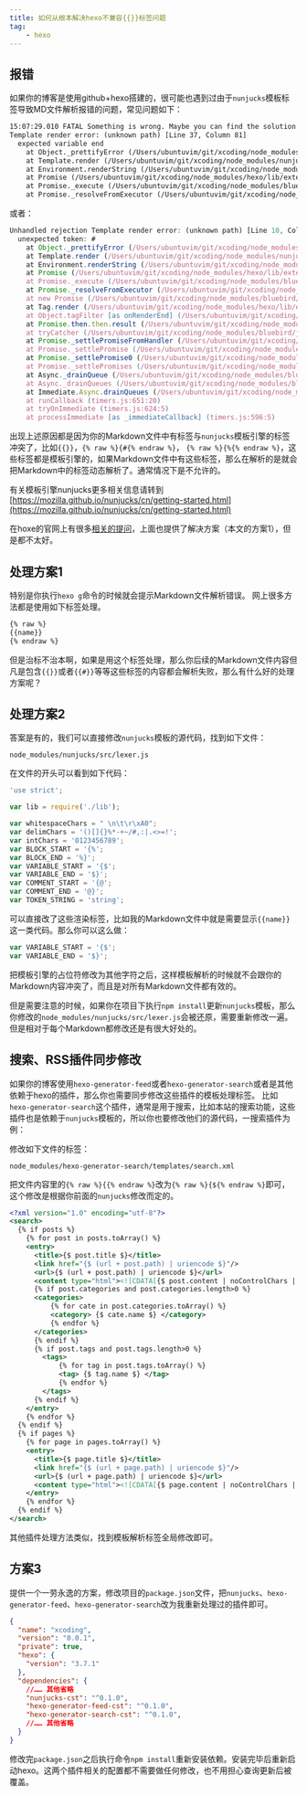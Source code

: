 ```yaml
---
title: 如何从根本解决hexo不兼容{{}}标签问题
tag:
	- hexo
---
```


## 报错

如果你的博客是使用github+hexo搭建的，很可能也遇到过由于`nunjucks`模板标签导致MD文件解析报错的问题，常见问题如下：

```html
15:07:29.010 FATAL Something is wrong. Maybe you can find the solution here: http://hexo.io/docs/troubleshooting.html
Template render error: (unknown path) [Line 37, Column 81]
  expected variable end
    at Object._prettifyError (/Users/ubuntuvim/git/xcoding/node_modules/nunjucks/src/lib.js:36:11)
    at Template.render (/Users/ubuntuvim/git/xcoding/node_modules/nunjucks/src/environment.js:524:21)
    at Environment.renderString (/Users/ubuntuvim/git/xcoding/node_modules/nunjucks/src/environment.js:362:17)
    at Promise (/Users/ubuntuvim/git/xcoding/node_modules/hexo/lib/extend/tag.js:66:9)
    at Promise._execute (/Users/ubuntuvim/git/xcoding/node_modules/bluebird/js/release/debuggability.js:303:9)
    at Promise._resolveFromExecutor (/Users/ubuntuvim/git/xcoding/node_modules/bluebird/js/release/promise.js:483:18)
```

或者：

```js
Unhandled rejection Template render error: (unknown path) [Line 10, Column 95]
  unexpected token: #
    at Object._prettifyError (/Users/ubuntuvim/git/xcoding/node_modules/nunjucks/src/lib.js:36:11)
    at Template.render (/Users/ubuntuvim/git/xcoding/node_modules/nunjucks/src/environment.js:524:21)
    at Environment.renderString (/Users/ubuntuvim/git/xcoding/node_modules/nunjucks/src/environment.js:362:17)
    at Promise (/Users/ubuntuvim/git/xcoding/node_modules/hexo/lib/extend/tag.js:66:9)
    at Promise._execute (/Users/ubuntuvim/git/xcoding/node_modules/bluebird/js/release/debuggability.js:303:9)
    at Promise._resolveFromExecutor (/Users/ubuntuvim/git/xcoding/node_modules/bluebird/js/release/promise.js:483:18)
    at new Promise (/Users/ubuntuvim/git/xcoding/node_modules/bluebird/js/release/promise.js:79:10)
    at Tag.render (/Users/ubuntuvim/git/xcoding/node_modules/hexo/lib/extend/tag.js:64:10)
    at Object.tagFilter [as onRenderEnd] (/Users/ubuntuvim/git/xcoding/node_modules/hexo/lib/hexo/post.js:230:16)
    at Promise.then.then.result (/Users/ubuntuvim/git/xcoding/node_modules/hexo/lib/hexo/render.js:65:19)
    at tryCatcher (/Users/ubuntuvim/git/xcoding/node_modules/bluebird/js/release/util.js:16:23)
    at Promise._settlePromiseFromHandler (/Users/ubuntuvim/git/xcoding/node_modules/bluebird/js/release/promise.js:512:31)
    at Promise._settlePromise (/Users/ubuntuvim/git/xcoding/node_modules/bluebird/js/release/promise.js:569:18)
    at Promise._settlePromise0 (/Users/ubuntuvim/git/xcoding/node_modules/bluebird/js/release/promise.js:614:10)
    at Promise._settlePromises (/Users/ubuntuvim/git/xcoding/node_modules/bluebird/js/release/promise.js:693:18)
    at Async._drainQueue (/Users/ubuntuvim/git/xcoding/node_modules/bluebird/js/release/async.js:133:16)
    at Async._drainQueues (/Users/ubuntuvim/git/xcoding/node_modules/bluebird/js/release/async.js:143:10)
    at Immediate.Async.drainQueues (/Users/ubuntuvim/git/xcoding/node_modules/bluebird/js/release/async.js:17:14)
    at runCallback (timers.js:651:20)
    at tryOnImmediate (timers.js:624:5)
    at processImmediate [as _immediateCallback] (timers.js:596:5)
```

出现上述原因都是因为你的Markdown文件中有标签与`nunjucks`模板引擎的标签冲突了，比如`{{}}`，`{% raw %}{#{% endraw %}`， `{% raw %}{%{% endraw %}`，这些标签都是模板引擎的，如果Markdown文件中有这些标签，那么在解析的是就会把Markdown中的标签动态解析了。通常情况下是不允许的。

有关模板引擎nunjucks更多相关信息请转到[https://mozilla.github.io/nunjucks/cn/getting-started.html](https://mozilla.github.io/nunjucks/cn/getting-started.html)

在hoxe的官网上有很多[相关的提问](https://github.com/hexojs/hexo/issues?utf8=%E2%9C%93&q=unexpected+token)，上面也提供了解决方案（本文的方案1），但是都不太好。


## 处理方案1
特别是你执行`hexo g`命令的时候就会提示Markdown文件解析错误。
网上很多方法都是使用如下标签处理。

```html
{% raw %}
{{name}}
{% endraw %}
```

但是治标不治本啊，如果是用这个标签处理，那么你后续的Markdown文件内容但凡是包含`{{}}`或者`{{#}}`等等这些标签的内容都会解析失败，那么有什么好的处理方案呢？

## 处理方案2
答案是有的，我们可以直接修改`nunjucks`模板的源代码，找到如下文件：
```language
node_modules/nunjucks/src/lexer.js
```
在文件的开头可以看到如下代码：
```js
'use strict';

var lib = require('./lib');

var whitespaceChars = " \n\t\r\xA0";
var delimChars = '()[]{}%*-+~/#,:|.<>=!';
var intChars = '0123456789';
var BLOCK_START = '{%';
var BLOCK_END = '%}';
var VARIABLE_START = '{$';
var VARIABLE_END = '$}';
var COMMENT_START = '{@';
var COMMENT_END = '@}';
var TOKEN_STRING = 'string';
```

可以直接改了这些渲染标签，比如我的Markdown文件中就是需要显示`{{name}}`这一类代码。那么你可以这么做：
```js
var VARIABLE_START = '{$';
var VARIABLE_END = '$}';
```
把模板引擎的占位符修改为其他字符之后，这样模板解析的时候就不会跟你的Markdown内容冲突了，而且是对所有Markdown文件都有效的。

但是需要注意的时候，如果你在项目下执行`npm install`更新`nunjucks`模板，那么你修改的`node_modules/nunjucks/src/lexer.js`会被还原，需要重新修改一遍。
但是相对于每个Markdown都修改还是有很大好处的。


## 搜索、RSS插件同步修改

如果你的博客使用`hexo-generator-feed`或者`hexo-generator-search`或者是其他依赖于hexo的插件，那么你也需要同步修改这些插件的模板处理标签。
比如`hexo-generator-search`这个插件，通常是用于搜索，比如本站的搜索功能，这些插件也是依赖于`nunjucks`模板的，所以你也要修改他们的源代码，一搜索插件为例：

修改如下文件的标签：
```
node_modules/hexo-generator-search/templates/search.xml
```

把文件内容里的`{% raw %}{{% endraw %}`改为`{% raw %}{${% endraw %}`即可，这个修改是根据你前面的`nunjucks`修改而定的。
```xml
<?xml version="1.0" encoding="utf-8"?>
<search> 
  {% if posts %}
    {% for post in posts.toArray() %}
    <entry>
      <title>{$ post.title $}</title>
      <link href="{$ (url + post.path) | uriencode $}"/>
      <url>{$ (url + post.path) | uriencode $}</url>
      <content type="html"><![CDATA[{$ post.content | noControlChars | safe $}]]></content>
      {% if post.categories and post.categories.length>0 %}
      <categories>
          {% for cate in post.categories.toArray() %}
          <category> {$ cate.name $} </category>
          {% endfor %}
      </categories>
      {% endif %}
      {% if post.tags and post.tags.length>0 %}
        <tags>
            {% for tag in post.tags.toArray() %}
            <tag> {$ tag.name $} </tag>
            {% endfor %}
        </tags>
      {% endif %}
    </entry>
    {% endfor %}
  {% endif %}
  {% if pages %}
    {% for page in pages.toArray() %}
    <entry>
      <title>{$ page.title $}</title>
      <link href="{$ (url + page.path) | uriencode $}"/>
      <url>{$ (url + page.path) | uriencode $}</url>
      <content type="html"><![CDATA[{$ page.content | noControlChars | safe $}]]></content>
    </entry>
    {% endfor %}
  {% endif %}
</search>
```

其他插件处理方法类似，找到模板解析标签全局修改即可。


## 方案3

提供一个一劳永逸的方案，修改项目的`package.json`文件，把`nunjucks`、`hexo-generator-feed`、`hexo-generator-search`改为我重新处理过的插件即可。

```json
{
  "name": "xcoding",
  "version": "0.0.1",
  "private": true,
  "hexo": {
    "version": "3.7.1"
  },
  "dependencies": {
    //…… 其他省略
    "nunjucks-cst": "^0.1.0",
    "hexo-generator-feed-cst": "^0.1.0",
    "hexo-generator-search-cst": "^0.1.0",
    //…… 其他省略
  }
}
```

修改完`package.json`之后执行命令`npm install`重新安装依赖。安装完毕后重新启动hexo。这两个插件相关的配置都不需要做任何修改，也不用担心查询更新后被覆盖。